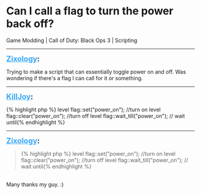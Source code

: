 # Can I call a flag to turn the power back off?
Game Modding | Call of Duty: Black Ops 3 | Scripting

---
<strong style="font-size: 1.4em;"><span style="text-decoration: underline;text-decoration-color: #34a7f9;"><span style="color:#34a7f9;">Zixology</span></span>:</strong>

<p>Trying to make a script that can essentially toggle power on and off. Was wondering if there&#39;s a flag I can call for it or something.</p>

---
<strong style="font-size: 1.4em;"><span style="text-decoration: underline;text-decoration-color: #34a7f9;"><span style="color:#34a7f9;">KillJoy</span></span>:</strong>

<p>{% highlight php %}
level flag::set("power_on"); //turn on
level flag::clear("power_on"); //turn off
level flag::wait_till("power_on"); // wait until{% endhighlight %}
</p>

---
<strong style="font-size: 1.4em;"><span style="text-decoration: underline;text-decoration-color: #34a7f9;"><span style="color:#34a7f9;">Zixology</span></span>:</strong>

<p><blockquote>{% highlight php %}
level flag::set("power_on"); //turn on
level flag::clear("power_on"); //turn off
level flag::wait_till("power_on"); // wait until{% endhighlight %}
</blockquote><br />Many thanks my guy. :)</p>
